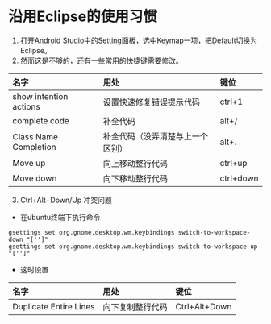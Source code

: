 # 沿用Eclipse的使用习惯
1. 打开Android Studio中的Setting面板，选中Keymap一项，把Default切换为Eclipse。
2. 然而这是不够的，还有一些常用的快捷键需要修改。

|名字|用处|键位|
|:-|:-|:-|
|show intention actions|设置快速修复错误提示代码|ctrl+1|
|complete code|补全代码|alt+/|
|Class Name Completion|补全代码（没弄清楚与上一个区别）|alt+.|
|Move up|向上移动整行代码|ctrl+up|
|Move down|向下移动整行代码|ctrl+down|
3. Ctrl+Alt+Down/Up 冲突问题  
  - 在ubuntu终端下执行命令
  ```
  gsettings set org.gnome.desktop.wm.keybindings switch-to-workspace-down "['']"
  gsettings set org.gnome.desktop.wm.keybindings switch-to-workspace-up "['']"
  ```  
  - 这时设置  
  
|名字|用处|键位|
|:-|:-|:-|
|Duplicate Entire Lines|向下复制整行代码|Ctrl+Alt+Down|
